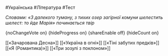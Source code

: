 #Українська #Література #Тест

*Словами: «З далекого туману, з тихих озер загірної комуни шелестить шелест: то йде Марія» починається твір*

{noChangeVote on}
{hideProgress on}
{shareEnable off}
{hideCount on}

[[«Зачарована Десна»]]
[[«Україна в огні»]]
[[«Тіні забутих предків»]]
[[«Я (Романтика)»]]
[[«Три зозулі з поклоном»]]
